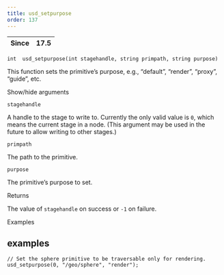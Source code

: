 ```yaml
---
title: usd_setpurpose
order: 137
---
```

| Since | 17.5 |
| --- | --- |

`int  usd_setpurpose(int stagehandle, string primpath, string purpose)`

This function sets the primitive’s purpose, e.g., “default”, “render”, “proxy”, “guide”, etc.

Show/hide arguments

`stagehandle`

A handle to the stage to write to. Currently the only valid value is `0`, which means the current stage in a node. (This argument may be used in the future to allow writing to other stages.)

`primpath`

The path to the primitive.

`purpose`

The primitive’s purpose to set.

Returns

The value of `stagehandle` on success or `-1` on failure.

Examples

## examples

```vex
// Set the sphere primitive to be traversable only for rendering.
usd_setpurpose(0, "/geo/sphere", "render");

```

